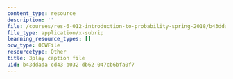 ```yaml
---
content_type: resource
description: ''
file: /courses/res-6-012-introduction-to-probability-spring-2018/b43ddadacd43b032db62047cb6bfa0f7_rZKUmNvCjis.srt
file_type: application/x-subrip
learning_resource_types: []
ocw_type: OCWFile
resourcetype: Other
title: 3play caption file
uid: b43ddada-cd43-b032-db62-047cb6bfa0f7
---
```

